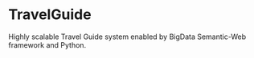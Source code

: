# TravelGuide
Highly scalable Travel Guide system enabled by BigData Semantic-Web framework and Python.
